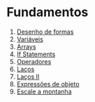 # Fundamentos
1. [Desenho de formas](https://github.com/alvaroaxsmith/Grasshopper-Fundamentos/tree/main/Desenho-de-formas)
2. [Variáveis](https://github.com/alvaroaxsmith/Grasshopper-Fundamentos/tree/main/Vari%C3%A1veis)
3. [Arrays](https://github.com/alvaroaxsmith/Grasshopper-Fundamentos/tree/main/Arrays)
4. [If Statements](https://github.com/alvaroaxsmith/Grasshopper-Fundamentos/tree/main/If-Statements)
5. [Operadores](https://github.com/alvaroaxsmith/Grasshopper-Fundamentos/tree/main/Operadores)
6. [Laços](https://github.com/alvaroaxsmith/Grasshopper-Fundamentos/tree/main/La%C3%A7os)
7. [Laços II](https://github.com/alvaroaxsmith/Grasshopper-Fundamentos/tree/main/La%C3%A7os%20II)
8. [Expressões de objeto]()
9. [Escale a montanha]()
